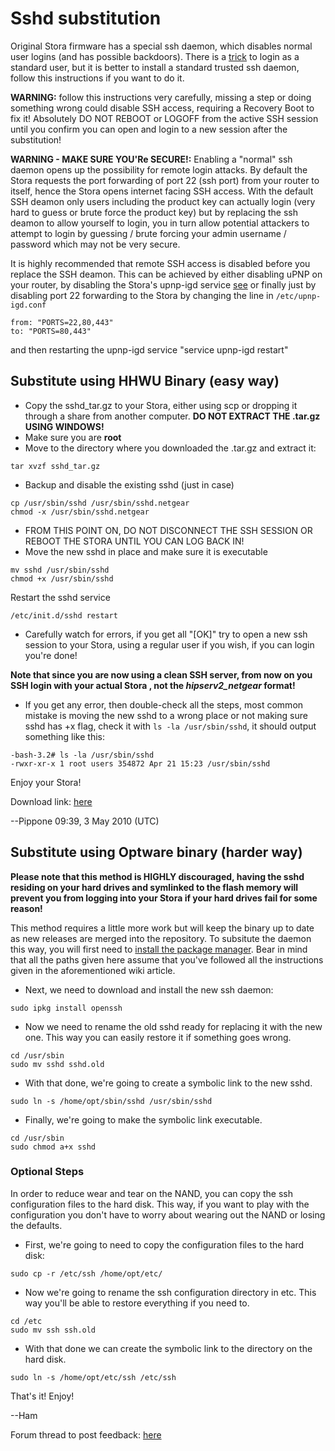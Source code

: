 # Sshd substitution

Original Stora firmware has a special ssh daemon, which disables normal user logins (and has possible backdoors). There is a [trick](Easy_Root_Access.md) to login as a standard user, but it is better to install a standard trusted ssh daemon, follow this instructions if you want to do it.

**WARNING:** follow this instructions very carefully, missing a step or doing something wrong could disable SSH access, requiring a Recovery Boot to fix it! Absolutely DO NOT REBOOT or LOGOFF from the active SSH session until you confirm you can open and login to a new session after the substitution!

**WARNING - MAKE SURE YOU'Re SECURE!:** Enabling a "normal" ssh daemon opens up the possibility for remote login attacks. By default the Stora requests the port forwarding of port 22 (ssh port) from your router to itself, hence the Stora opens internet facing SSH access. With the default SSH deamon only users including the product key can actually login (very hard to guess or brute force the product key) but by replacing the ssh deamon to allow yourself to login, you in turn allow potential attackers to attempt to login by guessing / brute forcing your admin username / password which may not be very secure.

It is highly recommended that remote SSH access is disabled before you replace the SSH deamon. This can be achieved by either disabling uPNP on your router, by disabling the Stora's upnp-igd service [see](Disabling_UPnP.md) or finally just by disabling port 22 forwarding to the Stora by changing the line in `/etc/upnp-igd.conf`
```
from: "PORTS=22,80,443"
to: "PORTS=80,443"
```
and then restarting the upnp-igd service "service upnp-igd restart"

## Substitute using HHWU Binary (easy way)

- Copy the sshd_tar.gz to your Stora, either using scp or dropping it through a share from another computer. **DO NOT EXTRACT THE .tar.gz USING WINDOWS!**
- Make sure you are **root**
- Move to the directory where you downloaded the .tar.gz and extract it:
```
tar xvzf sshd_tar.gz
```
- Backup and disable the existing sshd (just in case)
```
cp /usr/sbin/sshd /usr/sbin/sshd.netgear
chmod -x /usr/sbin/sshd.netgear
```
- FROM THIS POINT ON, DO NOT DISCONNECT THE SSH SESSION OR REBOOT THE STORA UNTIL YOU CAN LOG BACK IN!
- Move the new sshd in place and make sure it is executable
```
mv sshd /usr/sbin/sshd
chmod +x /usr/sbin/sshd
```
 Restart the sshd service
```
/etc/init.d/sshd restart
```
- Carefully watch for errors, if you get all "[OK]" try to open a new ssh session to your Stora, using a regular user if you wish, if you can login you're done!

**Note that since you are now using a clean SSH server, from now on you SSH login with your actual Stora <username>, not the <username>_hipserv2_netgear_<productkey> format!**

- If you get any error, then double-check all the steps, most common mistake is moving the new sshd to a wrong place or not making sure sshd has +x flag, check it with `ls -la /usr/sbin/sshd`, it should output something like this:
```
-bash-3.2# ls -la /usr/sbin/sshd
-rwxr-xr-x 1 root users 354872 Apr 21 15:23 /usr/sbin/sshd
```

Enjoy your Stora!

Download link: [here](http://www.openstora.com/files/displayimage.php?album=6&pid=20#top_display_media)

--Pippone 09:39, 3 May 2010 (UTC)
## Substitute using Optware binary (harder way)

**Please note that this method is HIGHLY discouraged, having the sshd residing on your hard drives and symlinked to the flash memory will prevent you from logging into your Stora if your hard drives fail for some reason!**

This method requires a little more work but will keep the binary up to date as new releases are merged into the repository. To subsitute the daemon this way, you will first need to [install the package manager](Installing_a_package_manager.md). Bear in mind that all the paths given here assume that you've followed all the instructions given in the aforementioned wiki article.

- Next, we need to download and install the new ssh daemon:
```
sudo ipkg install openssh
```
- Now we need to rename the old sshd ready for replacing it with the new one. This way you can easily restore it if something goes wrong.

```
cd /usr/sbin
sudo mv sshd sshd.old
```
- With that done, we're going to create a symbolic link to the new sshd.
```
sudo ln -s /home/opt/sbin/sshd /usr/sbin/sshd
```
- Finally, we're going to make the symbolic link executable.
```
cd /usr/sbin
sudo chmod a+x sshd
```
### Optional Steps

In order to reduce wear and tear on the NAND, you can copy the ssh configuration files to the hard disk. This way, if you want to play with the configuration you don't have to worry about wearing out the NAND or losing the defaults.

- First, we're going to need to copy the configuration files to the hard disk:
```
sudo cp -r /etc/ssh /home/opt/etc/
```
- Now we're going to rename the ssh configuration directory in etc. This way you'll be able to restore everything if you need to.
```
cd /etc
sudo mv ssh ssh.old
```

- With that done we can create the symbolic link to the directory on the hard disk.

```
sudo ln -s /home/opt/etc/ssh /etc/ssh
```

That's it! Enjoy!

--Ham

Forum thread to post feedback: [here](http://www.openstora.com/phpBB3/viewtopic.php?f=1&t=84)